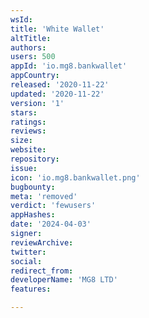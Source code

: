 ```yaml
---
wsId: 
title: 'White Wallet'
altTitle: 
authors: 
users: 500
appId: 'io.mg8.bankwallet'
appCountry: 
released: '2020-11-22'
updated: '2020-11-22'
version: '1'
stars: 
ratings: 
reviews: 
size: 
website: 
repository: 
issue: 
icon: 'io.mg8.bankwallet.png'
bugbounty: 
meta: 'removed'
verdict: 'fewusers'
appHashes: 
date: '2024-04-03'
signer: 
reviewArchive: 
twitter: 
social: 
redirect_from: 
developerName: 'MG8 LTD'
features: 

---
```


